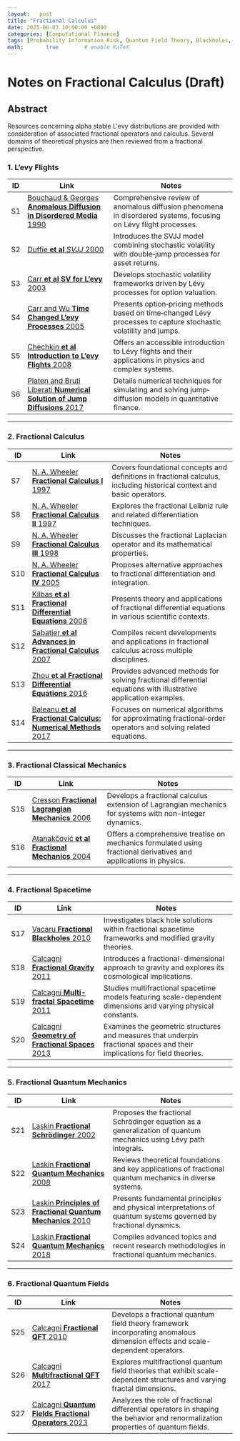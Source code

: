 ```yaml
---
layout:   post
title: "Fractional Calculus"
date: 2025-06-03 10:00:00 +0800
categories: [Computational Finance]
tags: [Probability Information Risk, Quantum Field Theory, Blackholes, Path Integrals, Stochastic Calculus, Computational Finance, Scientific Computation]
math:       true        # enable KaTeX
---
```


# Notes on Fractional Calculus (Draft)

## Abstract

Resources concerning alpha stable L'evy distributions are provided with consideration of associated fractional operators and calculus. Several domains of theoretical physics are then reviewed from a fractional perspective.


### 1. L’evy Flights

| ID  | Link                                                                                                                                                        | Notes                                                                                                        |
| --- | ----------------------------------------------------------------------------------------------------------------------------------------------------------- | ------------------------------------------------------------------------------------------------------------ |
| S1  | [Bouchaud & Georges **Anomalous Diffusion in Disordered Media** 1990](https://www.sciencedirect.com/science/article/abs/pii/037015739090099N)              | Comprehensive review of anomalous diffusion phenomena in disordered systems, focusing on Lévy flight processes. |
| S2  | [Duffie **et al** *SVJJ* 2000](https://papers.ssrn.com/sol3/papers.cfm?abstract_id=157733)                                                                 | Introduces the SVJJ model combining stochastic volatility with double‐jump processes for asset returns.       |
| S3  | [Carr **et al** **SV for L’evy** 2003](https://engineering.nyu.edu/sites/default/files/2019-03/Carr-stochastic-volatility-levy-processes.pdf)               | Develops stochastic volatility frameworks driven by Lévy processes for option valuation.                      |
| S4  | [Carr and Wu **Time Changed L’evy Processes** 2005](https://engineering.nyu.edu/sites/default/files/2019-03/Carr-time-changed-levy-processes-option-pricing.pdf) | Presents option‐pricing methods based on time‐changed Lévy processes to capture stochastic volatility and jumps. |
| S5  | [Chechkin **et al** **Introduction to L’evy Flights** 2008](https://onlinelibrary.wiley.com/doi/10.1002/9783527622979.ch5)                                  | Offers an accessible introduction to Lévy flights and their applications in physics and complex systems.       |
| S6  | [Platen and Bruti Liberati **Numerical Solution of Jump Diffusions** 2017](https://link.springer.com/book/10.1007/978-3-642-13694-8)                         | Details numerical techniques for simulating and solving jump‐diffusion models in quantitative finance.         |

---

### 2. Fractional Calculus

| ID  | Link                                                                                                                                                         | Notes                                                                                                                       |
| --- | ------------------------------------------------------------------------------------------------------------------------------------------------------------ | --------------------------------------------------------------------------------------------------------------------------- |
| S7  | [N. A. Wheeler **Fractional Calculus I** 1997](https://www.reed.edu/physics/faculty/wheeler/documents/Miscellaneous%20Math/Fractional%20Calculus/A.%20Fractional%20Calculus.pdf)         | Covers foundational concepts and definitions in fractional calculus, including historical context and basic operators.     |
| S8  | [N. A. Wheeler **Fractional Calculus II** 1997](https://www.reed.edu/physics/faculty/wheeler/documents/Miscellaneous%20Math/Fractional%20Calculus/B.%20Fractional%20Leibniz.pdf)       | Explores the fractional Leibniz rule and related differentiation techniques.                                                |
| S9  | [N. A. Wheeler **Fractional Calculus III** 1998](https://www.reed.edu/physics/faculty/wheeler/documents/Miscellaneous%20Math/Fractional%20Calculus/C.%20Fractional%20Laplacian.pdf)      | Discusses the fractional Laplacian operator and its mathematical properties.                                               |
| S10 | [N. A. Wheeler **Fractional Calculus IV** 2005](https://www.reed.edu/physics/faculty/wheeler/documents/Miscellaneous%20Math/Fractional%20Calculus/D.%20Alternative%20Approach.pdf)       | Proposes alternative approaches to fractional differentiation and integration.                                             |
| S11 | [Kilbas **et al** **Fractional Differential Equations** 2006](https://shop.elsevier.com/books/theory-and-applications-of-fractional-differential-equations/kilbas/978-0-444-51832-3)    | Presents theory and applications of fractional differential equations in various scientific contexts.                       |
| S12 | [Sabatier **et al** **Advances in Fractional Calculus** 2007](https://link.springer.com/book/10.1007/978-1-4020-6042-7)                                            | Compiles recent developments and applications in fractional calculus across multiple disciplines.                           |
| S13 | [Zhou **et al** **Fractional Differential Equations** 2016](https://www.worldscientific.com/worldscibooks/10.1142/10238?srsltid=AfmBOoqtFxgTRF5fAIw9HjWv_DqnWxQLyvX96Vt4DHlVBQd99dWt9F9h#t=aboutBook) | Provides advanced methods for solving fractional differential equations with illustrative application examples.             |
| S14 | [Baleanu **et al** **Fractional Calculus: Numerical Methods** 2017](https://www.worldscientific.com/worldscibooks/10.1142/10044?srsltid=AfmBOoq4OKEbRsW_-ZlM-y49cqSCYjsqdJMyxqhKXprFBB9wRxI7vZGS#t=aboutBook) | Focuses on numerical algorithms for approximating fractional‐order operators and solving related equations.                  |

---

### 3. Fractional Classical Mechanics

| ID   | Link                                                                                                                                                          | Notes                                                                                                          |
| ---- | ------------------------------------------------------------------------------------------------------------------------------------------------------------- | -------------------------------------------------------------------------------------------------------------- |
| S15  | [Cresson **Fractional Lagrangian Mechanics** 2006](https://arxiv.org/abs/math/0605752)                                                                        | Develops a fractional calculus extension of Lagrangian mechanics for systems with non-integer dynamics.       |
| S16  | [Atanakčović **et al** **Fractional Mechanics** 2004](https://onlinelibrary.wiley.com/doi/book/10.1002/9781118577530)                                         | Offers a comprehensive treatise on mechanics formulated using fractional derivatives and applications in physics. |

---

### 4. Fractional Spacetime

| ID   | Link                                                                                                                                                        | Notes                                                                                                                       |
| ---- | ----------------------------------------------------------------------------------------------------------------------------------------------------------- | --------------------------------------------------------------------------------------------------------------------------- |
| S17  | [Vacaru **Fractional Blackholes** 2010](https://arxiv.org/abs/1004.0628)                                                                                   | Investigates black hole solutions within fractional spacetime frameworks and modified gravity theories.                    |
| S18  | [Calcagni **Fractional Gravity** 2011](https://arxiv.org/abs/1012.1244)                                                                                     | Introduces a fractional-dimensional approach to gravity and explores its cosmological implications.                         |
| S19  | [Calcagni **Multi-fractal Spacetime** 2011](https://arxiv.org/abs/1107.5041)                                                                                | Studies multifractional spacetime models featuring scale-dependent dimensions and varying physical constants.             |
| S20  | [Calcagni **Geometry of Fractional Spaces** 2013](https://arxiv.org/abs/1106.5787)                                                                          | Examines the geometric structures and measures that underpin fractional spaces and their implications for field theories. |

---

### 5. Fractional Quantum Mechanics

| ID   | Link                                                                                                                                                         | Notes                                                                                                            |
| ---- | ------------------------------------------------------------------------------------------------------------------------------------------------------------ | ---------------------------------------------------------------------------------------------------------------- |
| S21  | [Laskin **Fractional Schrödinger** 2002](https://arxiv.org/abs/quant-ph/0206098)                                                                             | Proposes the fractional Schrödinger equation as a generalization of quantum mechanics using Lévy path integrals. |
| S22  | [Laskin **Fractional Quantum Mechanics** 2008](https://arxiv.org/abs/0811.1769)                                                                              | Reviews theoretical foundations and key applications of fractional quantum mechanics in diverse systems.          |
| S23  | [Laskin **Principles of Fractional Quantum Mechanics** 2010](https://arxiv.org/abs/1009.5533)                                                                 | Presents fundamental principles and physical interpretations of quantum systems governed by fractional dynamics.  |
| S24  | [Laskin **Fractional Quantum Mechanics** 2018](https://www.worldscientific.com/worldscibooks/10.1142/10541?srsltid=AfmBOorHlSAIZl1IG99KxgusItDvYNowyJjzpje7lHRyTFQisvVxYvKN#t=aboutBook)   | Compiles advanced topics and recent research methodologies in fractional quantum mechanics.                       |

---

### 6. Fractional Quantum Fields

| ID   | Link                                                                                                                                                         | Notes                                                                                                                                         |
| ---- | ------------------------------------------------------------------------------------------------------------------------------------------------------------ | --------------------------------------------------------------------------------------------------------------------------------------------- |
| S25  | [Calcagni **Fractional QFT** 2010](https://arxiv.org/abs/1001.0571)                                                                                           | Develops a fractional quantum field theory framework incorporating anomalous dimension effects and scale-dependent operators.                 |
| S26  | [Calcagni **Multifractional QFT** 2017](https://arxiv.org/abs/1612.05632)                                                                                   | Explores multifractional quantum field theories that exhibit scale-dependent structures and varying fractal dimensions.                        |
| S27  | [Calcagni **Quantum Fields Fractional Operators** 2023](https://arxiv.org/abs/2210.04914)                                                                     | Analyzes the role of fractional differential operators in shaping the behavior and renormalization properties of quantum fields.               |
